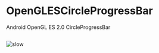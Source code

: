 # OpenGLESCircleProgressBar
Android OpenGL ES 2.0 CircleProgressBar

##
![slow](https://github.com/george-cw/OpenGLESCircleProgressBar/tree/master/gif/whirl_slow.gif)
